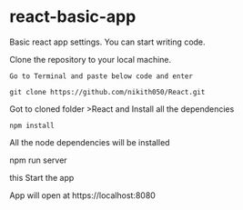 # react-basic-app

Basic react app settings. You can start writing code.

Clone the repository to your local machine.

	Go to Terminal and paste below code and enter

	git clone https://github.com/nikith050/React.git

Got to cloned folder >React and Install all the dependencies

	npm install

All the node dependencies will be installed

npm run server

this Start the app

App will open at https://localhost:8080
